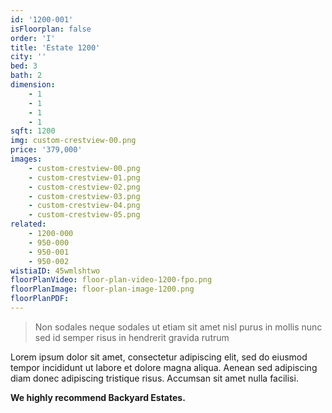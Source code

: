 ```yaml
---
id: '1200-001'
isFloorplan: false
order: 'I'
title: 'Estate 1200'
city: ''
bed: 3
bath: 2
dimension:
    - 1
    - 1
    - 1
    - 1
sqft: 1200
img: custom-crestview-00.png
price: '379,000'
images:
    - custom-crestview-00.png
    - custom-crestview-01.png
    - custom-crestview-02.png
    - custom-crestview-03.png
    - custom-crestview-04.png
    - custom-crestview-05.png
related:
    - 1200-000
    - 950-000
    - 950-001
    - 950-002
wistiaID: 45wmlshtwo
floorPlanVideo: floor-plan-video-1200-fpo.png
floorPlanImage: floor-plan-image-1200.png
floorPlanPDF:
---
```


> Non sodales neque sodales ut etiam sit amet nisl purus in mollis nunc sed id semper risus in hendrerit gravida rutrum

Lorem ipsum dolor sit amet, consectetur adipiscing elit, sed do eiusmod tempor incididunt ut labore et dolore magna aliqua. Aenean sed adipiscing diam donec adipiscing tristique risus. Accumsan sit amet nulla facilisi.

**We highly recommend Backyard Estates.**
